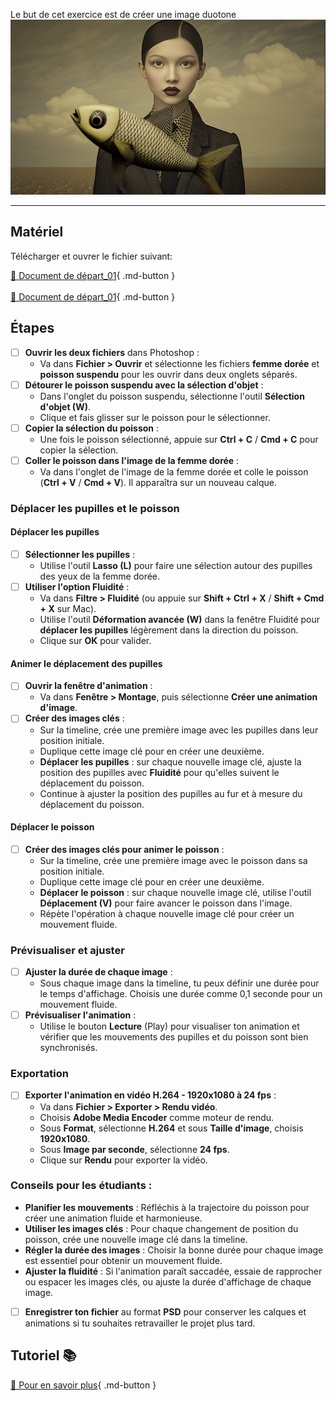 
<style>.md-footer{display:none;}</style>
<style>.md-headher{display:none;}</style>

Le but de cet exercice est de créer une image duotone
![](../assets/image/17_femme_animation.png)
***

## Matériel

Télécharger et ouvrer le fichier suivant:

[📁 Document de départ_01](../assets/image/17_femme_dore.png){ .md-button }   <br>   
[📁 Document de départ_01](../assets/image/17_poisson_suspendu.png){ .md-button }   <br>   


## Étapes

- [ ] **Ouvrir les deux fichiers** dans Photoshop :
  - Va dans **Fichier > Ouvrir** et sélectionne les fichiers **femme dorée** et **poisson suspendu** pour les ouvrir dans deux onglets séparés.
- [ ] **Détourer le poisson suspendu avec la sélection d'objet** :
  - Dans l'onglet du poisson suspendu, sélectionne l'outil **Sélection d'objet (W)**.
  - Clique et fais glisser sur le poisson pour le sélectionner.
- [ ] **Copier la sélection du poisson** :
  - Une fois le poisson sélectionné, appuie sur **Ctrl + C** / **Cmd + C** pour copier la sélection.
- [ ] **Coller le poisson dans l'image de la femme dorée** :
  - Va dans l'onglet de l'image de la femme dorée et colle le poisson (**Ctrl + V** / **Cmd + V**). Il apparaîtra sur un nouveau calque.

### Déplacer les pupilles et le poisson

#### Déplacer les pupilles
- [ ] **Sélectionner les pupilles** :
  - Utilise l'outil **Lasso (L)** pour faire une sélection autour des pupilles des yeux de la femme dorée.
- [ ] **Utiliser l'option Fluidité** :
  - Va dans **Filtre > Fluidité** (ou appuie sur **Shift + Ctrl + X** / **Shift + Cmd + X** sur Mac).
  - Utilise l'outil **Déformation avancée (W)** dans la fenêtre Fluidité pour **déplacer les pupilles** légèrement dans la direction du poisson.
  - Clique sur **OK** pour valider.

#### Animer le déplacement des pupilles
- [ ] **Ouvrir la fenêtre d'animation** :
  - Va dans **Fenêtre > Montage**, puis sélectionne **Créer une animation d'image**.
- [ ] **Créer des images clés** :
  - Sur la timeline, crée une première image avec les pupilles dans leur position initiale.
  - Duplique cette image clé pour en créer une deuxième.
  - **Déplacer les pupilles** : sur chaque nouvelle image clé, ajuste la position des pupilles avec **Fluidité** pour qu'elles suivent le déplacement du poisson.
  - Continue à ajuster la position des pupilles au fur et à mesure du déplacement du poisson.

#### Déplacer le poisson
- [ ] **Créer des images clés pour animer le poisson** :
  - Sur la timeline, crée une première image avec le poisson dans sa position initiale.
  - Duplique cette image clé pour en créer une deuxième.
  - **Déplacer le poisson** : sur chaque nouvelle image clé, utilise l'outil **Déplacement (V)** pour faire avancer le poisson dans l'image.
  - Répète l'opération à chaque nouvelle image clé pour créer un mouvement fluide.

### Prévisualiser et ajuster

- [ ] **Ajuster la durée de chaque image** :
  - Sous chaque image dans la timeline, tu peux définir une durée pour le temps d'affichage. Choisis une durée comme 0,1 seconde pour un mouvement fluide.
- [ ] **Prévisualiser l'animation** :
  - Utilise le bouton **Lecture** (Play) pour visualiser ton animation et vérifier que les mouvements des pupilles et du poisson sont bien synchronisés.

### Exportation

- [ ] **Exporter l'animation en vidéo H.264 - 1920x1080 à 24 fps** :
  - Va dans **Fichier > Exporter > Rendu vidéo**.
  - Choisis **Adobe Media Encoder** comme moteur de rendu.
  - Sous **Format**, sélectionne **H.264** et sous **Taille d'image**, choisis **1920x1080**.
  - Sous **Image par seconde**, sélectionne **24 fps**.
  - Clique sur **Rendu** pour exporter la vidéo.


### Conseils pour les étudiants :
- **Planifier les mouvements** : Réfléchis à la trajectoire du poisson pour créer une animation fluide et harmonieuse.
- **Utiliser les images clés** : Pour chaque changement de position du poisson, crée une nouvelle image clé dans la timeline.
- **Régler la durée des images** : Choisir la bonne durée pour chaque image est essentiel pour obtenir un mouvement fluide.
- **Ajuster la fluidité** : Si l'animation paraît saccadée, essaie de rapprocher ou espacer les images clés, ou ajuste la durée d'affichage de chaque image.

- [ ] **Enregistrer ton fichier** au format **PSD** pour conserver les calques et animations si tu souhaites retravailler le projet plus tard.




## Tutoriel 📚

[📖 Pour en savoir plus](https://cmontmorency365-my.sharepoint.com/:v:/g/personal/flpilote_cmontmorency_qc_ca/EX3yLB0keWpGo4crMYC7iAsBOyB-yeutvLAAA_ovHFllqQ?nav=eyJyZWZlcnJhbEluZm8iOnsicmVmZXJyYWxBcHAiOiJPbmVEcml2ZUZvckJ1c2luZXNzIiwicmVmZXJyYWxBcHBQbGF0Zm9ybSI6IldlYiIsInJlZmVycmFsTW9kZSI6InZpZXciLCJyZWZlcnJhbFZpZXciOiJNeUZpbGVzTGlua0NvcHkifX0&e=yebOHF){ .md-button }   <br>
